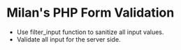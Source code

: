 # Milan's PHP Form Validation
- Use filter_input function to sanitize all input values.
- Validate all input for the server side.